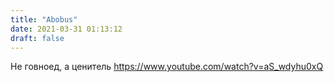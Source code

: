 ```yaml
---
title: "Abobus"
date: 2021-03-31 01:13:12
draft: false
---
```


Не говноед, а ценитель
https://www.youtube.com/watch?v=aS_wdyhu0xQ
